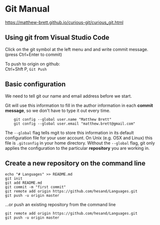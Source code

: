 # Git Manual

https://matthew-brett.github.io/curious-git/curious_git.html


## Using git from Visual Studio Code

Click on the git symbol at the left menu and and write commit message.  
(press Ctrl+Enter to commit)

To push to origin on github:  
Ctrl+Shft P,  `Git Push`

## Basic configuration

We need to tell git our name and email address before we start.

Git will use this information to fill in the author information in each
**commit message**, so we don't have to type it out every time.

```git
    git config --global user.name "Matthew Brett"
    git config --global user.email "matthew.brett@gmail.com"
```

The ``--global`` flag tells mgit to store this information in its default
configuration file for your user account.  On Unix (e.g. OSX and Linux) this
file is ``.gitconfig`` in your home directory.  Without the ``--global`` flag,
git only applies the configuration to the particular **repository** you are
working in.

## Create a new repository on the command line

```git
echo "# Languages" >> README.md
git init
git add README.md
git commit -m "first commit"
git remote add origin https://github.com/hesand/Languages.git
git push -u origin master
```

…or push an existing repository from the command line

```git
git remote add origin https://github.com/hesand/Languages.git
git push -u origin master
```


